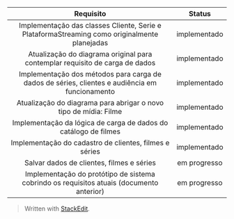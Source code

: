

| Requisito | Status     |
| :----:        |   :----: |
| Implementação das classes Cliente, Serie e PlataformaStreaming como originalmente planejadas   | implementado  |
| Atualização do diagrama original para contemplar requisito de carga de dados    | implementado     |
|Implementação dos métodos para carga de dados de séries, clientes e audiência em funcionamento  | implementado     |
|Atualização do diagrama para abrigar o novo tipo de mídia: Filme | implementado   |
|Implementação da lógica de carga de dados do catálogo de filmes |implementado    |
|Implementação do cadastro de clientes, filmes e séries | implementado     |
|Salvar dados de clientes, filmes e séries  | em progresso     |
|Implementação do protótipo de sistema cobrindo os requisitos atuais (documento anterior) | em progresso     |





> Written with [StackEdit](https://stackedit.io/).

